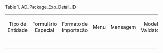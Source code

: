 <div id="d43699e1" class="table">

<div class="table-title">

Table 1. AD\_Package\_Exp\_Detail\_ID

</div>

<div class="table-contents">

|                  |                     |                       |      |          |                 |                       |                           |                              |                      |                      |          |            |                           |        |        |                    |        |                     |                   |        |           |                        |                       |           |                 |            |        |            |                 |                |              |                   |      |
| :--------------: | :-----------------: | :-------------------: | :--: | :------: | :-------------: | :-------------------: | :-----------------------: | :--------------------------: | :------------------: | :------------------: | :------: | :--------: | :-----------------------: | :----: | :----: | :----------------: | :----: | :-----------------: | :---------------: | :----: | :-------: | :--------------------: | :-------------------: | :-------: | :-------------: | :--------: | :----: | :--------: | :-------------: | :------------: | :----------: | :---------------: | :--: |
| Tipo de Entidade | Formulário Especial | Formato de Importação | Menu | Mensagem | Model Validator | Novo código do pacote | Código do Pacote Anterior | AD\_Package\_Exp\_Detail\_ID | AD\_Package\_Exp\_ID | Formato de Impressão | Processo | Referência | Visualização de Relatório | Perfil | Tabela | Validação Dinâmica | Janela | Bancada de Trabalho | Fluxo de Trabalho | DBType | Descrição | Destination\_Directory | Destination\_FileName | Diretório | Nome do Arquivo | Linha Núm. | Nome 2 | Processado | Processar Agora | Núm. Liberação | SQLStatement | Target\_Directory | Tipo |
|                  |                     |                       |      |          |                 |                       |                           |           1000000            |       1000000        |                      |          |            |                           |  102   |  260   |                    |        |                     |                   |  ALL   |           |                        |                       |           |                 |     10     |        |   false    |      false      |                |              |                   |  D   |

</div>

</div>

